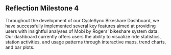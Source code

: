 ## Reflection Milestone 4

Throughout the development of our CycleSync Bikeshare Dashboard, we have successfully implemented several key features aimed at providing users with insightful analyses of Mobi by Rogers' bikeshare system data. Our dashboard currently offers users the ability to visualize ride statistics, station activities, and usage patterns through interactive maps, trend charts, and bar plots. 